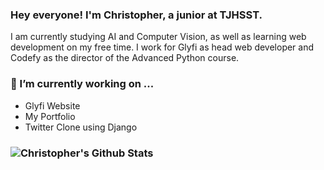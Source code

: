 ### Hey everyone! I'm Christopher, a junior at TJHSST. 
I am currently studying AI and Computer Vision, as well as learning web development on my free time. I work for Glyfi as head web developer and Codefy as the director of the Advanced Python course.
### 🔭 I’m currently working on ...
- Glyfi Website
- My Portfolio
- Twitter Clone using Django
### ![Christopher's Github Stats](https://github-readme-stats.vercel.app/api?username=carraya&show_icons=true&theme=tokyonight)
<!--
**carraya/carraya** is a ✨ _special_ ✨ repository because its `README.md` (this file) appears on your GitHub profile.

Here are some ideas to get you started:

- 🔭 I’m currently working on ...
- 🌱 I’m currently learning ...
- 👯 I’m looking to collaborate on ...
- 🤔 I’m looking for help with ...
- 💬 Ask me about ...
- 📫 How to reach me: ...
- 😄 Pronouns: ...
- ⚡ Fun fact: ...
-->
